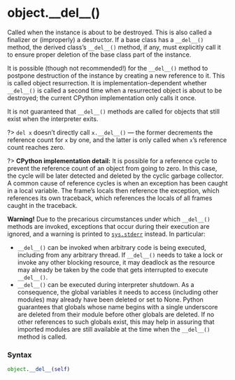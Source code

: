 # object.\_\_del\_\_()

Called when the instance is about to be destroyed. This is also called a finalizer or (improperly) a destructor. If a base class has a `__del__()` method, the derived class’s `__del__()` method, if any, must explicitly call it to ensure proper deletion of the base class part of the instance.

It is possible (though not recommended!) for the `__del__()` method to postpone destruction of the instance by creating a new reference to it. This is called object resurrection. It is implementation-dependent whether `__del__()` is called a second time when a resurrected object is about to be destroyed; the current CPython implementation only calls it once.

It is not guaranteed that `__del__()` methods are called for objects that still exist when the interpreter exits.

?> `del x` doesn’t directly call `x.__del__()` — the former decrements the reference count for `x` by one, and the latter is only called when `x`’s reference count reaches zero.

?> **CPython implementation detail:** It is possible for a reference cycle to prevent the reference count of an object from going to zero. In this case, the cycle will be later detected and deleted by the cyclic garbage collector. A common cause of reference cycles is when an exception has been caught in a local variable. The frame’s locals then reference the exception, which references its own traceback, which references the locals of all frames caught in the traceback.

**Warning!** Due to the precarious circumstances under which `__del__()` methods are invoked, exceptions that occur during their execution are ignored, and a warning is printed to [`sys.stderr`](/modules/sys/stderr.md) instead. In particular:  
* `__del__()` can be invoked when arbitrary code is being executed, including from any arbitrary thread. If `__del__()` needs to take a lock or invoke any other blocking resource, it may deadlock as the resource may already be taken by the code that gets interrupted to execute `__del__()`.  
* `__del__()` can be executed during interpreter shutdown. As a consequence, the global variables it needs to access (including other modules) may already have been deleted or set to None. Python guarantees that globals whose name begins with a single underscore are deleted from their module before other globals are deleted. If no other references to such globals exist, this may help in assuring that imported modules are still available at the time when the `__del__()` method is called.

### Syntax

```python
object.__del__(self)
```
